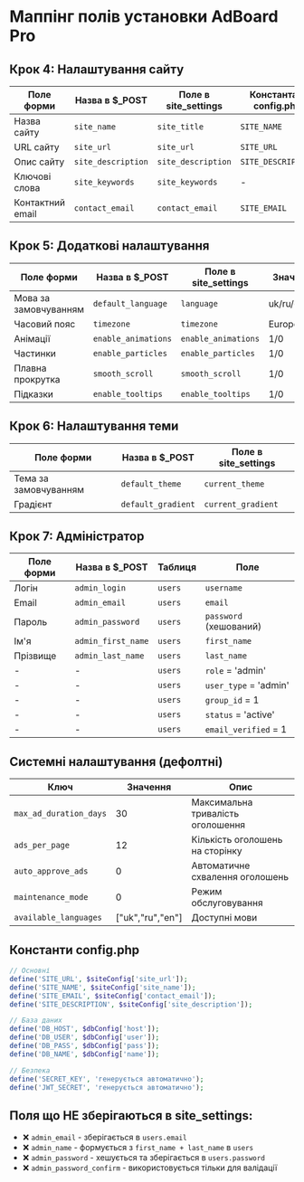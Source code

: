 # Маппінг полів установки AdBoard Pro

## Крок 4: Налаштування сайту
| Поле форми | Назва в $_POST | Поле в site_settings | Константа в config.php |
|------------|----------------|---------------------|------------------------|
| Назва сайту | `site_name` | `site_title` | `SITE_NAME` |
| URL сайту | `site_url` | `site_url` | `SITE_URL` |
| Опис сайту | `site_description` | `site_description` | `SITE_DESCRIPTION` |
| Ключові слова | `site_keywords` | `site_keywords` | - |
| Контактний email | `contact_email` | `contact_email` | `SITE_EMAIL` |

## Крок 5: Додаткові налаштування
| Поле форми | Назва в $_POST | Поле в site_settings | Значення |
|------------|----------------|---------------------|----------|
| Мова за замовчуванням | `default_language` | `language` | uk/ru/en |
| Часовий пояс | `timezone` | `timezone` | Europe/Kiev |
| Анімації | `enable_animations` | `enable_animations` | 1/0 |
| Частинки | `enable_particles` | `enable_particles` | 1/0 |
| Плавна прокрутка | `smooth_scroll` | `smooth_scroll` | 1/0 |
| Підказки | `enable_tooltips` | `enable_tooltips` | 1/0 |

## Крок 6: Налаштування теми
| Поле форми | Назва в $_POST | Поле в site_settings |
|------------|----------------|---------------------|
| Тема за замовчуванням | `default_theme` | `current_theme` |
| Градієнт | `default_gradient` | `current_gradient` |

## Крок 7: Адміністратор
| Поле форми | Назва в $_POST | Таблиця | Поле |
|------------|----------------|---------|------|
| Логін | `admin_login` | `users` | `username` |
| Email | `admin_email` | `users` | `email` |
| Пароль | `admin_password` | `users` | `password` (хешований) |
| Ім'я | `admin_first_name` | `users` | `first_name` |
| Прізвище | `admin_last_name` | `users` | `last_name` |
| - | - | `users` | `role` = 'admin' |
| - | - | `users` | `user_type` = 'admin' |
| - | - | `users` | `group_id` = 1 |
| - | - | `users` | `status` = 'active' |
| - | - | `users` | `email_verified` = 1 |

## Системні налаштування (дефолтні)
| Ключ | Значення | Опис |
|------|----------|------|
| `max_ad_duration_days` | 30 | Максимальна тривалість оголошення |
| `ads_per_page` | 12 | Кількість оголошень на сторінку |
| `auto_approve_ads` | 0 | Автоматичне схвалення оголошень |
| `maintenance_mode` | 0 | Режим обслуговування |
| `available_languages` | ["uk","ru","en"] | Доступні мови |

## Константи config.php
```php
// Основні
define('SITE_URL', $siteConfig['site_url']);
define('SITE_NAME', $siteConfig['site_name']);
define('SITE_EMAIL', $siteConfig['contact_email']);
define('SITE_DESCRIPTION', $siteConfig['site_description']);

// База даних
define('DB_HOST', $dbConfig['host']);
define('DB_USER', $dbConfig['user']);
define('DB_PASS', $dbConfig['pass']);
define('DB_NAME', $dbConfig['name']);

// Безпека
define('SECRET_KEY', 'генерується автоматично');
define('JWT_SECRET', 'генерується автоматично');
```

## Поля що НЕ зберігаються в site_settings:
- ❌ `admin_email` - зберігається в `users.email`
- ❌ `admin_name` - формується з `first_name + last_name` в `users`
- ❌ `admin_password` - хешується та зберігається в `users.password`
- ❌ `admin_password_confirm` - використовується тільки для валідації